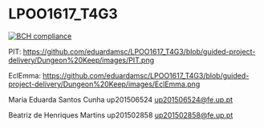 # LPOO1617_T4G3
[![BCH compliance](https://bettercodehub.com/edge/badge/eduardamsc/LPOO1617_T4G3?token=badd2537088cac8b6f4722cff85b7a068ddf63e3)](https://bettercodehub.com/)

PIT:
https://github.com/eduardamsc/LPOO1617_T4G3/blob/guided-project-delivery/Dungeon%20Keep/images/PIT.png

EclEmma:
https://github.com/eduardamsc/LPOO1617_T4G3/blob/guided-project-delivery/Dungeon%20Keep/images/EclEmma.png

Maria Eduarda Santos Cunha
up201506524
up201506524@fe.up.pt

Beatriz de Henriques Martins
up201502858
up201502858@fe.up.pt
